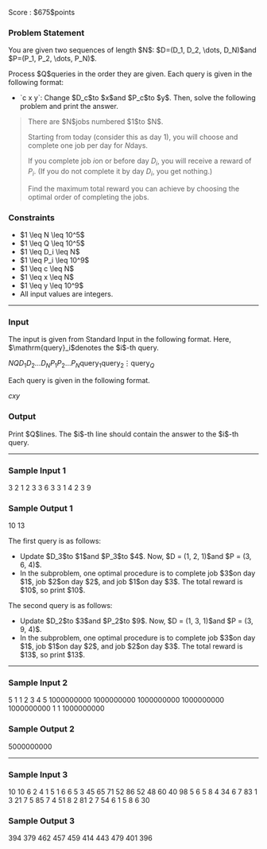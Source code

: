 
<div>

<span>

<span>

<p>
Score : $675$points
</p>

<div>

<section>

### **Problem Statement**

<p>
You are given two sequences of length $N$: $D=(D_1, D_2, \dots, D_N)$and $P=(P_1, P_2, \dots, P_N)$.
</p>

<p>
Process $Q$queries in the order they are given. Each query is given in the following format:
</p>

<ul>

<li>
`c x y`: Change $D_c$to $x$and $P_c$to $y$. Then, solve the following problem and print the answer.
</li>

</ul>

<blockquote>

<p>
There are $N$jobs numbered $1$to $N$.

Starting from today (consider this as day $1$), you will choose and complete one job per day for $N$days.

If you complete job $i$on or before day $D_i$, you will receive a reward of $P_i$. (If you do not complete it by day $D_i$, you get nothing.)

Find the maximum total reward you can achieve by choosing the optimal order of completing the jobs.
</p>

</blockquote>

</section>

</div>

<div>

<section>

### **Constraints**

<ul>

<li>
$1 \leq N \leq 10^5$
</li>

<li>
$1 \leq Q \leq 10^5$
</li>

<li>
$1 \leq D_i \leq N$
</li>

<li>
$1 \leq P_i \leq 10^9$
</li>

<li>
$1 \leq c \leq N$
</li>

<li>
$1 \leq x \leq N$
</li>

<li>
$1 \leq y \leq 10^9$
</li>

<li>
All input values are integers.
</li>

</ul>

</section>

</div>

---

<div>

<div>

<section>

### **Input**

<p>
The input is given from Standard Input in the following format. Here, $\mathrm{query}_i$denotes the $i$-th query.
</p>

<div>

$N$$Q$$D_1$$D_2$$\dots$$D_N$$P_1$$P_2$$\dots$$P_N$$\mathrm{query}_1$$\mathrm{query}_2$$\vdots$$\mathrm{query}_Q$
</div>

<p>
Each query is given in the following format.
</p>

<div>

$c$$x$$y$
</div>

</section>

</div>

<div>

<section>

### **Output**

<p>
Print $Q$lines. The $i$-th line should contain the answer to the $i$-th query.
</p>

</section>

</div>

</div>

---

<div>

<section>

### **Sample Input 1**

<div>

3 2
1 2 3
3 6 3
3 1 4
2 3 9

</div>

</section>

</div>

<div>

<section>

### **Sample Output 1**

<div>

10
13

</div>

<p>
The first query is as follows:
</p>

<ul>

<li>
Update $D_3$to $1$and $P_3$to $4$. Now, $D = (1, 2, 1)$and $P = (3, 6, 4)$.
</li>

<li>
In the subproblem, one optimal procedure is to complete job $3$on day $1$, job $2$on day $2$, and job $1$on day $3$. The total reward is $10$, so print $10$.
</li>

</ul>

<p>
The second query is as follows:
</p>

<ul>

<li>
Update $D_2$to $3$and $P_2$to $9$. Now, $D = (1, 3, 1)$and $P = (3, 9, 4)$.
</li>

<li>
In the subproblem, one optimal procedure is to complete job $3$on day $1$, job $1$on day $2$, and job $2$on day $3$. The total reward is $13$, so print $13$.
</li>

</ul>

</section>

</div>

---

<div>

<section>

### **Sample Input 2**

<div>

5 1
1 2 3 4 5
1000000000 1000000000 1000000000 1000000000 1000000000
1 1 1000000000

</div>

</section>

</div>

<div>

<section>

### **Sample Output 2**

<div>

5000000000

</div>

</section>

</div>

---

<div>

<section>

### **Sample Input 3**

<div>

10 10
6 2 4 1 5 1 6 6 5 3
45 65 71 52 86 52 48 60 40 98
5 6 5
8 4 34
6 7 83
1 3 21
7 5 85
7 4 51
8 2 81
2 7 54
6 1 5
8 6 30

</div>

</section>

</div>

<div>

<section>

### **Sample Output 3**

<div>

394
379
462
457
459
414
443
479
401
396

</div>

</section>

</div>

</span>

</span>

</div>
